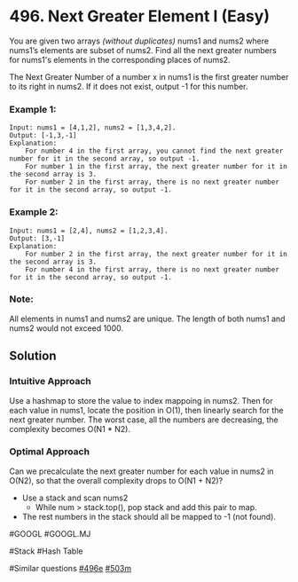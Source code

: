 # 496. Next Greater Element I (Easy)

You are given two arrays _(without duplicates)_ nums1 and nums2 where nums1’s elements are subset of nums2. Find all the next greater numbers for nums1's elements in the corresponding places of nums2.

The Next Greater Number of a number x in nums1 is the first greater number to its right in nums2. If it does not exist, output -1 for this number.

### Example 1:

```
Input: nums1 = [4,1,2], nums2 = [1,3,4,2].
Output: [-1,3,-1]
Explanation:
    For number 4 in the first array, you cannot find the next greater number for it in the second array, so output -1.
    For number 1 in the first array, the next greater number for it in the second array is 3.
    For number 2 in the first array, there is no next greater number for it in the second array, so output -1.
```

### Example 2:

```
Input: nums1 = [2,4], nums2 = [1,2,3,4].
Output: [3,-1]
Explanation:
    For number 2 in the first array, the next greater number for it in the second array is 3.
    For number 4 in the first array, there is no next greater number for it in the second array, so output -1.
```

### Note:

All elements in nums1 and nums2 are unique.
The length of both nums1 and nums2 would not exceed 1000.

## Solution

### Intuitive Approach

Use a hashmap to store the value to index mappoing in nums2. Then for each value in nums1, locate the position in O(1), then linearly search for the next greater number. The worst case, all the numbers are decreasing, the complexity becomes O(N1 \* N2).

### Optimal Approach

Can we precalculate the next greater number for each value in nums2 in O(N2), so that the overall complexity drops to O(N1 + N2)?

- Use a stack and scan nums2
  - While num > stack.top(), pop stack and add this pair to map.
- The rest numbers in the stack should all be mapped to -1 (not found).

#GOOGL
#GOOGL.MJ

#Stack #Hash Table

#Similar questions [#496e](../p496e/README.md) [#503m](../p503m/README.md)
